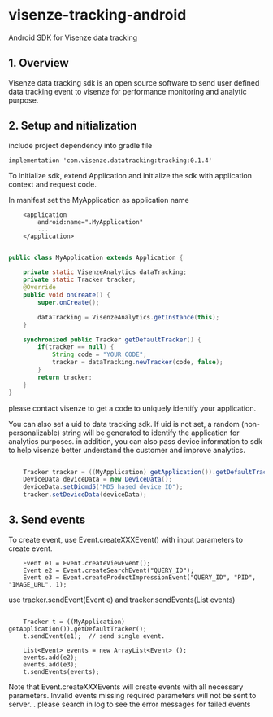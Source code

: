 # visenze-tracking-android

Android SDK for Visenze data tracking


## 1. Overview

Visenze data tracking sdk is an open source software to send user defined data tracking event to visenze for performance monitoring and analytic purpose.

## 2. Setup and nitialization
include project dependency into gradle file

```
implementation 'com.visenze.datatracking:tracking:0.1.4'
```


To initialize sdk, extend Application and initialize the sdk with application context and request code.

In manifest set the MyApplication as application name

```
    <application
        android:name=".MyApplication"
        ...
    </application>
```


```java

public class MyApplication extends Application {

    private static VisenzeAnalytics dataTracking;
    private static Tracker tracker;
    @Override
    public void onCreate() {
        super.onCreate();

        dataTracking = VisenzeAnalytics.getInstance(this);
    }

    synchronized public Tracker getDefaultTracker() {
        if(tracker == null) {
            String code = "YOUR CODE";
            tracker = dataTracking.newTracker(code, false);
        }
        return tracker;
    }
}

```

please contact visenze to get a code to uniquely identify your application.

You can also set a uid to data tracking sdk. If uid is not set, a random (non-personalizable) string will be generated to identify the application for analytics purposes.
in addition, you can also pass device information to sdk to help visenze better understand the customer and improve analytics.

```java

    Tracker tracker = ((MyApplication) getApplication()).getDefaultTracker();
    DeviceData deviceData = new DeviceData();
    deviceData.setDidmd5("MD5 hased device ID");
    tracker.setDeviceData(deviceData);

```

## 3. Send events

To create event,  use Event.createXXXEvent() with input parameters to create event.

```
    Event e1 = Event.createViewEvent();
    Event e2 = Event.createSearchEvent("QUERY_ID");
    Event e3 = Event.createProductImpressionEvent("QUERY_ID", "PID", "IMAGE_URL", 1);
```

use tracker.sendEvent(Event e) and tracker.sendEvents(List<Event> events)

```

    Tracker t = ((MyApplication) getApplication()).getDefaultTracker();
    t.sendEvent(e1);  // send single event.

    List<Event> events = new ArrayList<Event> ();
    events.add(e2);
    events.add(e3);
    t.sendEvents(events);
```

Note that Event.createXXXEvents will create events with all necessary parameters. Invalid events missing required parameters will not be sent to server.
                                                                                  .
please search in log to see the error messages for failed events
